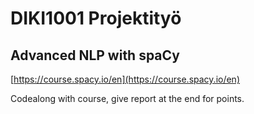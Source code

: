 # DIKI1001 Projektityö

## Advanced NLP with spaCy

[https://course.spacy.io/en](https://course.spacy.io/en)

Codealong with course, give report at the end for points.